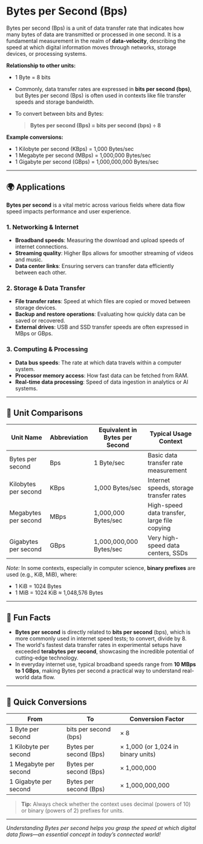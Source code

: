 # Bytes per Second (Bps)

Bytes per second (Bps) is a unit of data transfer rate that indicates how many bytes of data are transmitted or processed in one second. It is a fundamental measurement in the realm of **data-velocity**, describing the speed at which digital information moves through networks, storage devices, or processing systems.

**Relationship to other units:**
- 1 Byte = 8 bits
- Commonly, data transfer rates are expressed in **bits per second (bps)**, but Bytes per second (Bps) is often used in contexts like file transfer speeds and storage bandwidth.
- To convert between bits and Bytes:
  
  > **Bytes per second (Bps) = bits per second (bps) ÷ 8**

**Example conversions:**
- 1 Kilobyte per second (KBps) = 1,000 Bytes/sec
- 1 Megabyte per second (MBps) = 1,000,000 Bytes/sec
- 1 Gigabyte per second (GBps) = 1,000,000,000 Bytes/sec

---

## 🌍 Applications

**Bytes per second** is a vital metric across various fields where data flow speed impacts performance and user experience.

### 1. Networking & Internet

- **Broadband speeds**: Measuring the download and upload speeds of internet connections.
- **Streaming quality**: Higher Bps allows for smoother streaming of videos and music.
- **Data center links**: Ensuring servers can transfer data efficiently between each other.

### 2. Storage & Data Transfer

- **File transfer rates**: Speed at which files are copied or moved between storage devices.
- **Backup and restore operations**: Evaluating how quickly data can be saved or recovered.
- **External drives**: USB and SSD transfer speeds are often expressed in MBps or GBps.

### 3. Computing & Processing

- **Data bus speeds**: The rate at which data travels within a computer system.
- **Processor memory access**: How fast data can be fetched from RAM.
- **Real-time data processing**: Speed of data ingestion in analytics or AI systems.

---

## 📏 Unit Comparisons

| Unit Name             | Abbreviation | Equivalent in Bytes per Second | Typical Usage Context                            |
|-----------------------|----------------|-------------------------------|------------------------------------------------|
| Bytes per second     | Bps            | 1 Byte/sec                     | Basic data transfer rate measurement            |
| Kilobytes per second | KBps           | 1,000 Bytes/sec                | Internet speeds, storage transfer rates        |
| Megabytes per second | MBps           | 1,000,000 Bytes/sec            | High-speed data transfer, large file copying |
| Gigabytes per second | GBps           | 1,000,000,000 Bytes/sec        | Very high-speed data centers, SSDs           |

*Note:* In some contexts, especially in computer science, **binary prefixes** are used (e.g., KiB, MiB), where:

- 1 KiB = 1024 Bytes
- 1 MiB = 1024 KiB ≈ 1,048,576 Bytes

---

## 🌟 Fun Facts

- **Bytes per second** is directly related to **bits per second** (bps), which is more commonly used in internet speed tests; to convert, divide by 8.
- The world's fastest data transfer rates in experimental setups have exceeded **terabytes per second**, showcasing the incredible potential of cutting-edge technology.
- In everyday internet use, typical broadband speeds range from **10 MBps to 1 GBps**, making Bytes per second a practical way to understand real-world data flow.

---

## 🔄 Quick Conversions

| From                     | To                        | Conversion Factor                                |
|--------------------------|---------------------------|--------------------------------------------------|
| 1 Byte per second       | bits per second (bps)     | × 8                                              |
| 1 Kilobyte per second   | Bytes per second (Bps)    | × 1,000 (or 1,024 in binary units)             |
| 1 Megabyte per second   | Bytes per second (Bps)    | × 1,000,000                                    |
| 1 Gigabyte per second   | Bytes per second (Bps)    | × 1,000,000,000                                |

> **Tip:** Always check whether the context uses decimal (powers of 10) or binary (powers of 2) prefixes for units.

---

*Understanding Bytes per second helps you grasp the speed at which digital data flows—an essential concept in today’s connected world!*